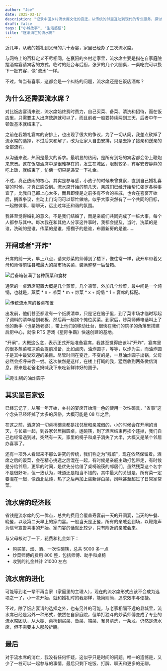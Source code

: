 ```yaml
---
author: "Joe"
date: 2025-03-17
description: "记录中国乡村流水席文化的变迁，从传统的邻里互助到现代的专业服务，探讨其社会意义与经济价值"
draft: false
tags: ["小城故事", "生活感悟"]
title: "逐渐消亡的流水席"
---
```


近几年，从我的婚礼到父母的六十寿宴，家里已经办了三次流水席。

与网络上的百科定义不尽相同，在襄阳的乡村老家里，流水席主要是指在自家庭院摆酒席宴请宾客的方式，临时的灶台与后厨，张罗的几个大圆桌，一桌吃完可以换下一批宾客，像"流水"一样。

不过，每当有喜事，这都会是一个纠结的问题，流水席还是在饭店酒席？

## 为什么还需要流水席？

对比饭店宴请来说，流水席始终费时费力，自己买菜、备菜、清洗和招待，而在饭店里，只需要主人出席致辞就可以了，而且前者一般要持续两到三天，后者中午一顿饭基本就结束了。

之前在我婚礼宴席的安排上，也出现了很大的争议，为了一切从简，我差点砍掉了流水席的选择，不过后来和解了，改为让家人自由安排，只是去掉了接亲和送亲的全部流程。

从沟通来说，热闹是最大的诉求。最明显的热闹，是所有到场的宾客都会带上鞭炮来庆贺。这在饭店酒席中是很难存在的，发生在城区，限制较多，宾客安安静静的吃上饭，就结束了，仿佛一切只是递交一下礼金。

不过，真正热闹的核心，其实是参与感，小孩子的时候未曾觉察，直到自己婚礼喜宴的时候，才真正感受到。流水席开始的前几天，亲戚们已经开始帮忙张罗各种事宜了，比我自己都上心太多，而且即使是之前多有不合的亲戚，也会在喜宴开始后，搁置争议，主动上门询问可以帮忙做啥。似乎大家突然有了一个共同的目标，一起做做事，聊聊天，远比过年还和谐的氛围。

我甚至觉得婚礼的意义，不是我们结婚了，而是亲戚们共同完成了一桩大事，每个人都参与其中。每次我在和其他人分享这件事时，我都会提及，当时，洗菜的是谁，洗碗的是谁，传菜的是谁，搭棚子的是谁，布置新房的是谁……

## 开闸或者"开炸"

开席的前一天，早上八点，请来炒菜的师傅到了楼下，像往常一样，我开车带着父母和师傅前往县城最大的菜市场买菜，装满整整一后备箱。

![后备箱装满了各种蔬菜和食材](/images/posts/traditional-banquet-culture/vegetables-in-car.webp)

通常的一桌酒席配置大概是几个蒸菜，几个凉菜，外加几个炒菜，最中间是一个炖锅，也就是，蒸菜 * n + 凉菜 * m + 炒菜 * x + 炖锅 * 1 = 宴席的标配。

![传统流水席的餐桌布置](/images/posts/traditional-banquet-culture/banquet-table.webp)

出发前，他们甚至都没有一个纸质清单，只是记在脑子里，到了菜市场才临时写起了调料的清单给到老板，然后再一起挨个摊位买菜。到家后，炒菜师傅电话叫上了他的助手（也是她老婆），带上他们的移动灶台，很快在我们的院子的角落里搭建后厨中心，就像 RTS 游戏《星际争霸》快速创建的基地。

"开闸"，大概这么念，表示正式开始准备宴席，我甚至觉得应该叫"开炸"，宴席里的很多蒸菜和凉菜会提前准备，比如卤肉，油炸圆子，等等，以炸为主，而油炸圆子是其中最受欢迎的条目。尽管时间在变迁，不变的是，一旦油炸圆子出锅，父母必然会招呼来尝一尝。这次依然是这样，在楼上打盹的我，猛然收到两条微信消息，原来是老爸老妈喊我下来吃新鲜炸好的圆子。

![刚出锅的油炸圆子](/images/posts/traditional-banquet-culture/fried-meatballs.webp)

## 其实是百家饭

已经忘记了，从哪一年开始，乡村的宴席开始清一色的使用一次性碗具，"省事"这个念头已经坏掉了太多的风俗，大概可能是 08 年之后。

在这之前，酒席的一切桌椅碗具都是找邻居和亲戚借的，小的时候会在开闸的当天，与长辈一起，到各家邻居搬圆桌，运碗筷，到了酒席结束再挨个还掉，我们自己也经常遇到过，突然有一天，家里的椅子和桌子消失了大半，大概又是某个邻居办喜事了。

还有一项外人看起来不那么讲究的传统，我们称之为"残菜"，现在依然保留着。酒席之后的饭菜，会在精心挑选之后混在一起，有时候是亲戚主动打包带走，有时候是分给邻居，更早的时间，是优先分给借了桌椅碗筷的邻居们。虽然残菜这个名字不是很好听，但一致认为，味道还是相当不错的，其中最大的关键是，所有菜一定要混在一起，像西北乱炖，热了之后再加上些新鲜白菜，风味甚至超过了日常家常菜。

## 流水席的经济账

省钱是流水席的另一优点，总共的费用会覆盖寿宴前一天的开闸宴，当天的午餐、晚餐，以及第二天早上的家门宴。一般当天是正餐，所有的亲戚会到场，以鞭炮声为信号宣告喜事的开始。家门宴的话就比较少，只有附近的亲戚会来。

与父母核对了一下，花费和礼金如下：
- 购买菜、烟、酒、一次性碗筷，总共 5000 多一点
- 炒菜师傅的费用 800 整，包括师傅、助手和桌椅
- 收到的礼金共计 21000 左右

## 流水席的进化

可能等到老一辈不再当家（家庭里的主理人），现在的流水席形式应该不会成为选项之一了，小一辈开始，就和婚礼时的我那样，能简则简，追求效率与便捷。

不过，除了饭店宴请的选择之外，也有另外的可能，与老家相隔不远的县城里，流水席已经是另外一种形式，依然在自家庭院，但单打独斗的炒菜师傅变成了专业的流水席团队，从大棚、桌椅到买菜、备菜、端菜、餐具清洗，一条龙，仍然是流水席，但不需要主人那般折腾。 

## 最后
对于流水席的消亡，我没有任何怀疑，这似乎只是时间的问题。唯一的遗憾是，又少了一桩可以一起参与的事情，最后只剩下吃饭、打牌、聊天和更多的无聊。